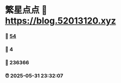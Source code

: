 # 繁星点点 :link: https://blog.52013120.xyz 
### :page_facing_up: [54](https://blog.52013120.xyz/tag.html) 
### :speech_balloon: 4 
### :hibiscus: 236366 
### :alarm_clock: 2025-05-31 23:32:07 
